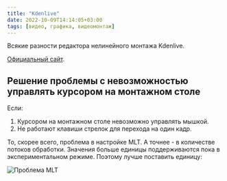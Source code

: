 ```yaml
---
title: "Kdenlive"
date: 2022-10-09T14:14:05+03:00
tags: [видео, графика, видеомонтаж]
---
```


Всякие разности редактора нелинейного монтажа Kdenlive.

[Официальный сайт](https://kdenlive.org/).

## Решение проблемы с невозможностью управлять курсором на монтажном столе

Если:

1. Курсором на монтажном столе невозможно управлять мышкой.
2. Не работают клавиши стрелок для перехода на один кадр.

То, скорее всего, проблема в настройке MLT. А точнее - в количестве потоков обработки. Значения больше единицы поддерживаются пока в экспериментальном режиме. Поэтому лучше поставить единицу:

![Проблема MLT](https://habrastorage.org/web/633/a28/52f/633a2852f87a465f84c44bcb94ab88c3.png)
